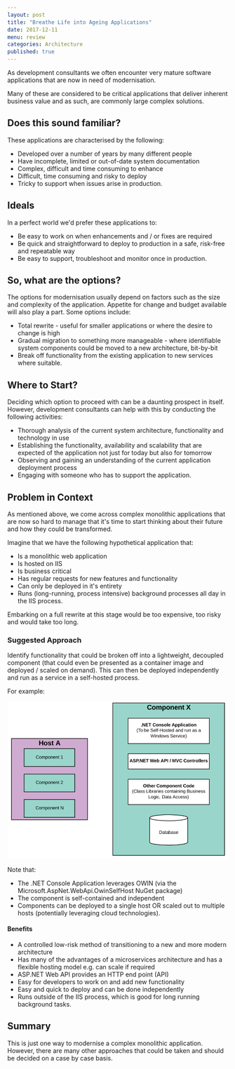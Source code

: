 ```yaml
---
layout: post
title: "Breathe Life into Ageing Applications"
date: 2017-12-11
menu: review
categories: Architecture
published: true
---
```

As development consultants we often encounter very mature software applications that are now in need of modernisation.

Many of these are considered to be critical applications that deliver inherent business value and as such, are commonly large complex solutions.

## Does this sound familiar?
These applications are characterised by the following:
- Developed over a number of years by many different people
- Have incomplete, limited or out-of-date system documentation
- Complex, difficult and time consuming to enhance
- Difficult, time consuming and risky to deploy
- Tricky to support when issues arise in production.

## Ideals
In a perfect world we'd prefer these applications to:
- Be easy to work on when enhancements and / or fixes are required
- Be quick and straightforward to deploy to production in a safe, risk-free and repeatable way
- Be easy to support, troubleshoot and monitor once in production.

## So, what are the options?
The options for modernisation usually depend on factors such as the size and complexity of the application. Appetite for change and budget available will also play a part. Some options include:
- Total rewrite - useful for smaller applications or where the desire to change is high
- Gradual migration to something more manageable - where identifiable system components could be moved to a new architecture, bit-by-bit
- Break off functionality from the existing application to new services where suitable.

## Where to Start?
Deciding which option to proceed with can be a daunting prospect in itself. However, development consultants can help with this by conducting the following activities:
- Thorough analysis of the current system architecture, functionality and technology in use
- Establishing the functionality, availability and scalability that are expected of the application not just for today but also for tomorrow
- Observing and gaining an understanding of the current application deployment process
- Engaging with someone who has to support the application.

## Problem in Context
As mentioned above, we come across complex monolithic applications that are now so hard to manage that it's time to start thinking about their future and how they could be transformed.
    
Imagine that we have the following hypothetical application that:
- Is a monolithic web application 
- Is hosted on IIS
- Is business critical
- Has regular requests for new features and functionality
- Can only be deployed in it's entirety
- Runs (long-running, process intensive) background processes all day in the IIS process.
  
Embarking on a full rewrite at this stage would be too expensive, too risky and would take too long.

### Suggested Approach
Identify functionality that could be broken off into a lightweight, decoupled component (that could even be presented as a container image and deployed / scaled on demand). This can then be deployed independently and run as a service in a self-hosted process.
  
For example:
  
![](/assets/Component-Host.PNG)
  
Note that:
- The .NET Console Application leverages OWIN (via the Microsoft.AspNet.WebApi.OwinSelfHost NuGet package)
- The component is self-contained and independent
- Components can be deployed to a single host OR scaled out to multiple hosts (potentially leveraging cloud technologies).

#### Benefits
- A controlled low-risk method of transitioning to a new and more modern architecture
- Has many of the advantages of a microservices architecture and has a flexible hosting model e.g. can scale if required
- ASP.NET Web API provides an HTTP end point (API)
- Easy for developers to work on and add new functionality
- Easy and quick to deploy and can be done independently
- Runs outside of the IIS process, which is good for long running background tasks.

## Summary
This is just one way to modernise a complex monolithic application. However, there are many other approaches that could be taken and should be decided on a case by case basis.